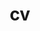 ---
layout: page
permalink: /assets/pdf/Amin_Saberi_CV.pdf
title: <i class="far fa-file-pdf"></i>cv
description:
nav: true
order: 20

---